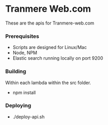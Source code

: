 # Tranmere Web.com

These are the apis for Tranmere-web.com

### Prerequisites

 * Scripts are designed for Linux/Mac
 * Node, NPM
 * Elastic search running locally on port 9200 

### Building

Within each lambda within the src folder.

 * npm install

### Deploying
 * ./deploy-api.sh  
